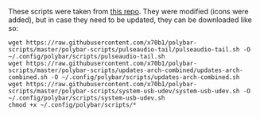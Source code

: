 These scripts were taken from [this repo](https://github.com/x70b1/polybar-scripts). They were modified (icons were added), but in case they need to be updated, they can be downloaded like so:

    wget https://raw.githubusercontent.com/x70b1/polybar-scripts/master/polybar-scripts/pulseaudio-tail/pulseaudio-tail.sh -O ~/.config/polybar/scripts/pulseaudio-tail.sh
    wget https://raw.githubusercontent.com/x70b1/polybar-scripts/master/polybar-scripts/updates-arch-combined/updates-arch-combined.sh -O ~/.config/polybar/scripts/updates-arch-combined.sh
    wget https://raw.githubusercontent.com/x70b1/polybar-scripts/master/polybar-scripts/system-usb-udev/system-usb-udev.sh -O ~/.config/polybar/scripts/system-usb-udev.sh
    chmod +x ~/.config/polybar/scripts/*